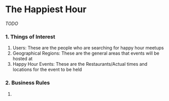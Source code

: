 # The Happiest Hour
*TODO*

### 1. Things of Interest
  1. Users: These are the people who are searching for happy hour meetups
  2. Geographical Regions: These are the general areas that events will be hosted at
  3. Happy Hour Events: These are the Restaurants/Actual times and locations for the event to be held
### 2. Business Rules
  1. 
